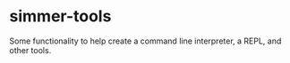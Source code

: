 # simmer-tools

Some functionality to help create a command line interpreter, a REPL, and other tools.
